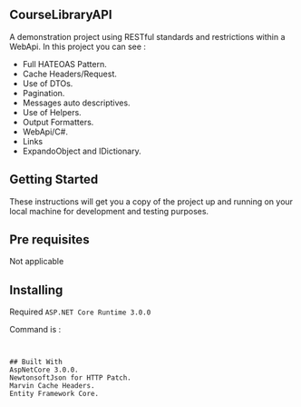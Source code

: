 ## CourseLibraryAPI
A demonstration project using RESTful standards and restrictions within a WebApi.
In this project you can see :
* Full HATEOAS Pattern.
* Cache Headers/Request.
* Use of DTOs.
* Pagination.
* Messages auto descriptives.
* Use of Helpers.
* Output Formatters.
* WebApi/C#.
* Links
* ExpandoObject and IDictionary.


## Getting Started
These instructions will get you a copy of the project up and running on your local machine for development and testing purposes.

## Pre requisites
Not applicable

## Installing
Required ```ASP.NET Core Runtime 3.0.0```

Command is :
```dotnet run


## Built With
AspNetCore 3.0.0.
NewtonsoftJson for HTTP Patch.
Marvin Cache Headers.
Entity Framework Core.

